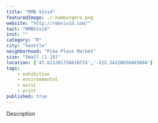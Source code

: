 ```yaml
---
title: "RMB Vivid"
featuredImage: ./-hamburgers.png
website: "http://rmbvivid.com/"
twit: "RMBVivid"
inst: ""
category: "R"
city: "Seattle"
neighborhood: "Pike Place Market"
size: "Small (1-10)"
location: ['47.611201758810715','-122.34220658465894']
tags:
    - exhibition
    - environmental
    - ux/ui
    - print
published: true
---
```


Description
